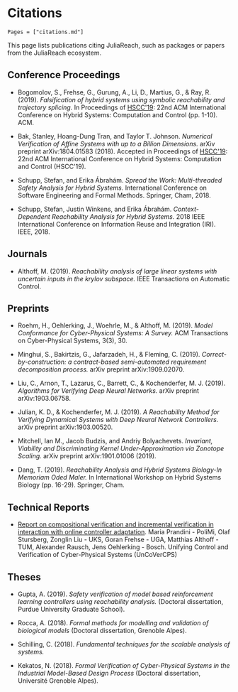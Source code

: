 # Citations

```@contents
Pages = ["citations.md"]
```

This page lists publications citing JuliaReach, such as packages or papers from the JuliaReach ecosystem.

## Conference Proceedings

- Bogomolov, S., Frehse, G., Gurung, A., Li, D., Martius, G., & Ray, R. (2019). *Falsification of hybrid systems using symbolic reachability and trajectory splicing.* In Proceedings of [HSCC'19](http://hscc2019.eecs.umich.edu/): 22nd ACM International Conference on Hybrid Systems: Computation and Control (pp. 1-10). ACM.

- Bak, Stanley, Hoang-Dung Tran, and Taylor T. Johnson. *Numerical Verification of Affine Systems with up to a Billion Dimensions.* arXiv preprint arXiv:1804.01583 (2018). Accepted in Proceedings of [HSCC'19](http://hscc2019.eecs.umich.edu/): 22nd ACM International Conference on Hybrid Systems: Computation and Control (HSCC'19).

- Schupp, Stefan, and Erika Ábrahám. *Spread the Work: Multi-threaded Safety Analysis for Hybrid Systems.* International Conference on Software Engineering and Formal Methods. Springer, Cham, 2018.

- Schupp, Stefan, Justin Winkens, and Erika Ábrahám. *Context-Dependent Reachability Analysis for Hybrid Systems.* 2018 IEEE International Conference on Information Reuse and Integration (IRI). IEEE, 2018.

## Journals

- Althoff, M. (2019). *Reachability analysis of large linear systems with uncertain inputs in the krylov subspace.* IEEE Transactions on Automatic Control.

## Preprints

- Roehm, H., Oehlerking, J., Woehrle, M., & Althoff, M. (2019). *Model Conformance for Cyber-Physical Systems: A Survey.* ACM Transactions on Cyber-Physical Systems, 3(3), 30.

- Minghui, S., Bakirtzis, G., Jafarzadeh, H., & Fleming, C. (2019). *Correct-by-construction: a contract-based semi-automated requirement decomposition process.* arXiv preprint arXiv:1909.02070.

- Liu, C., Arnon, T., Lazarus, C., Barrett, C., & Kochenderfer, M. J. (2019). *Algorithms for Verifying Deep Neural Networks.* arXiv preprint arXiv:1903.06758.

- Julian, K. D., & Kochenderfer, M. J. (2019). *A Reachability Method for Verifying Dynamical Systems with Deep Neural Network Controllers.* arXiv preprint arXiv:1903.00520.

- Mitchell, Ian M., Jacob Budzis, and Andriy Bolyachevets. *Invariant, Viability and Discriminating Kernel Under-Approximation via Zonotope Scaling.* arXiv preprint arXiv:1901.01006 (2019).

- Dang, T. (2019). *Reachability Analysis and Hybrid Systems Biology-In Memoriam Oded Maler.* In International Workshop on Hybrid Systems Biology (pp. 16-29). Springer, Cham.

## Technical Reports

- [Report on compositional verification and incremental verification in interaction with online controller adaptation](https://cps-vo.org/file/60135/download/167990). Maria Prandini - PoliMi, Olaf Stursberg, Zonglin Liu - UKS, Goran Frehse - UGA, Matthias Althoff - TUM, Alexander Rausch, Jens Oehlerking - Bosch. Unifying Control and Verification of Cyber-Physical Systems (UnCoVerCPS)

## Theses

- Gupta, A. (2019). *Safety verification of model based reinforcement learning controllers using reachability analysis.* (Doctoral dissertation, Purdue University Graduate School).

- Rocca, A. (2018). *Formal methods for modelling and validation of biological models* (Doctoral dissertation, Grenoble Alpes).

- Schilling, C. (2018). *Fundamental techniques for the scalable analysis of systems.*

- Kekatos, N. (2018). *Formal Verification of Cyber-Physical Systems in the Industrial Model-Based Design Process* (Doctoral dissertation, Université Grenoble Alpes).

